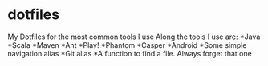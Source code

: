 dotfiles
========

My Dotfiles for the most common tools I use
Along the tools  I use are:
*Java
*Scala
*Maven
*Ant
*Play!
*Phantom
*Casper
*Android
*Some simple navigation alias
*Git alias
*A function to find a file. Always forget that one

